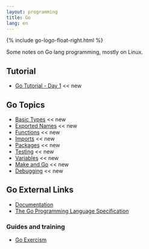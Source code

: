 ```yaml
---
layout: programming
title: Go
lang: en
---
```

{% include go-logo-float-right.html %}

Some notes on Go lang programming, mostly on Linux.

## Tutorial
* [Go Tutorial - Day 1](tuto-01/day-01.html) <span class="badge badge-primary"><< new</span>

## Go Topics
* [Basic Types](docs/basic_types.html) <span class="badge badge-primary"><< new</span>
* [Exported Names](docs/exported_names.html) <span class="badge badge-primary"><< new</span>
* [Functions](docs/functions.html) <span class="badge badge-primary"><< new</span>
* [Imports](docs/imports.html) <span class="badge badge-primary"><< new</span>
* [Packages](docs/packages.html) <span class="badge badge-primary"><< new</span>
* [Testing](docs/testing/testing.html) <span class="badge badge-primary"><< new</span>
* [Variables](docs/variables.html) <span class="badge badge-primary"><< new</span>
* [Make and Go](docs/make.html) <span class="badge badge-primary"><< new</span>
* [Debugging](docs/debugging.html) <span class="badge badge-primary"><< new</span>

## Go External Links
* [Documentation](https://golang.org/doc/)
* [The Go Programming Language Specification](https://golang.org/ref/spec)

### Guides and training
* [Go Exercism](https://exercism.io/my/tracks/go)
